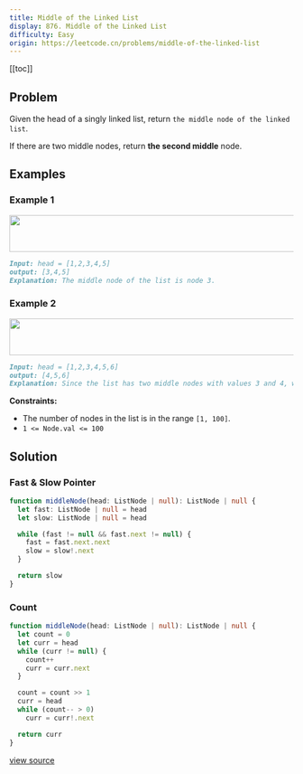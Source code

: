 ```yaml
---
title: Middle of the Linked List
display: 876. Middle of the Linked List
difficulty: Easy
origin: https://leetcode.cn/problems/middle-of-the-linked-list
---
```


[[toc]]

## Problem

Given the head of a singly linked list, return `the middle node of the linked list`.

If there are two middle nodes, return **the second middle** node.

## Examples

### Example 1

<img alt="" src="https://assets.leetcode.com/uploads/2021/07/23/lc-midlist1.jpg" style="width: 544px; height: 65px;" />

```md
Input: head = [1,2,3,4,5]
output: [3,4,5]
Explanation: The middle node of the list is node 3.
```

### Example 2

<img alt="" src="https://assets.leetcode.com/uploads/2021/07/23/lc-midlist2.jpg" style="width: 664px; height: 65px;" />

```md
Input: head = [1,2,3,4,5,6]
output: [4,5,6]
Explanation: Since the list has two middle nodes with values 3 and 4, we return the second one.
```

**Constraints:**

- The number of nodes in the list is in the range `[1, 100]`.
- `1 <= Node.val <= 100`

## Solution

### Fast & Slow Pointer

```ts
function middleNode(head: ListNode | null): ListNode | null {
  let fast: ListNode | null = head
  let slow: ListNode | null = head

  while (fast != null && fast.next != null) {
    fast = fast.next.next
    slow = slow!.next
  }

  return slow
}
```

### Count

```ts
function middleNode(head: ListNode | null): ListNode | null {
  let count = 0
  let curr = head
  while (curr != null) {
    count++
    curr = curr.next
  }

  count = count >> 1
  curr = head
  while (count-- > 0)
    curr = curr!.next

  return curr
}
```

[view source](https://leetcode.cn/problems/middle-of-the-linked-list)
